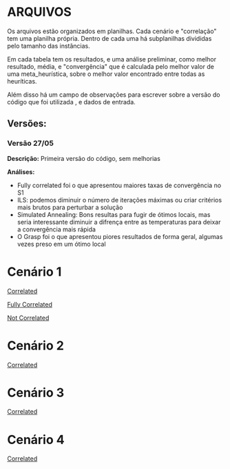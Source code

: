 # ARQUIVOS

Os arquivos estão organizados em planilhas. Cada cenário e "correlação" tem uma planilha própria. Dentro de cada uma há subplanilhas divididas pelo tamanho das instâncias. 

Em cada tabela tem os resultados, e uma análise preliminar, como melhor resultado, média, e "convergência" que é calculada pelo melhor valor de uma meta_heurística, sobre o melhor valor encontrado entre todas as heuríticas. 

Além disso há um campo de observações para escrever sobre a versão do código que foi utilizada , e dados de entrada. 

## Versões: 
### Versão 27/05
**Descrição:**  Primeira versão do código, sem melhorias

**Análises:**
- Fully correlated foi o que apresentou maiores taxas de convergência no S1
- ILS: podemos diminuir o número de iterações máximas ou criar critérios mais brutos para perturbar a solução
- Simulated Annealing: Bons resultas para fugir de ótimos locais, mas seria interessante diminuir a difrença entre as temperaturas para deixar a convergência mais rápida
- O Grasp foi o que apresentou piores resultados de forma geral, algumas vezes preso em um ótimo local 
  

# Cenário 1 
[Correlated](https://docs.google.com/spreadsheets/d/14i2VdClA8FTzpLvNcpI_7QF2cboT4kYtEHizp_jr1gE/edit?hl=pt-br&gid=0#gid=0)

[Fully  Correlated](https://docs.google.com/spreadsheets/d/1n0u_LvSrex5-Z2S2mtgisM04CGxXRj-bdajXAbqlg2s/edit?gid=0#gid=0)

[Not Correlated](https://docs.google.com/spreadsheets/d/1sFv3xferD3cbdLWnvXK2YJLYIAeHOk8mWNfQQSdaCCA/edit?gid=0#gid=0) 


# Cenário 2
[Correlated](https://docs.google.com/spreadsheets/d/1wcTOI1JpyrZLlNQBOJN3kgcpEvKESOu3KCFa9u1voYU/edit?gid=0#gid=0)

# Cenário 3
[Correlated](https://docs.google.com/spreadsheets/d/1kmNg4ueyWRaK9X4MkZXJR_mETh9-tnQXOs-6RjcTjng/edit?gid=0#gid=0)

# Cenário 4 
[Correlated](https://docs.google.com/spreadsheets/d/1--yZXGp29zM-RRoPXUE10WgK_lPQHtJIVp2EATbv1XM/edit?gid=0#gid=0)
